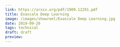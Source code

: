 ```yaml
---
link: https://arxiv.org/pdf/1909.12291.pdf
title: Exascale Deep Learning
image: /images/showreel/Exascale Deep Learning.jpg
date: 2019-09-26
tags: technical
draft: draft
preview:
---
```



